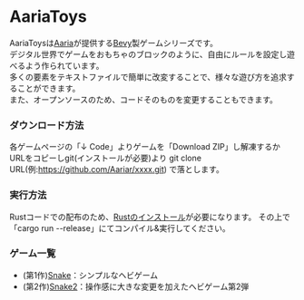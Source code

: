 # AariaToys
AariaToysは[Aaria](https://www.aaria.net/)が提供する[Bevy](https://bevyengine.org/)製ゲームシリーズです。  
デジタル世界でゲームをおもちゃのブロックのように、自由にルールを設定し遊べるよう作られています。  
多くの要素をテキストファイルで簡単に改変することで、様々な遊び方を追求することができます。  
また、オープンソースのため、コードそのものを変更することもできます。  

### ダウンロード方法
 各ゲームページの「↓ Code」よりゲームを「Download ZIP」し解凍するか  
 URLをコピーしgit(インストールが必要)より
 git clone URL(例:https://github.com/Aariar/xxxx.git)
 で落とします。

### 実行方法
 Rustコードでの配布のため、[Rustのインストール](https://www.rust-lang.org/ja/tools/install)が必要になります。
 その上で「cargo run --release」にてコンパイル&実行してください。

### ゲーム一覧
- (第1作)[Snake](https://github.com/Aariar/snake)：シンプルなヘビゲーム
- (第2作)[Snake2](https://github.com/Aariar/Snake2)：操作感に大きな変更を加えたヘビゲーム第2弾
